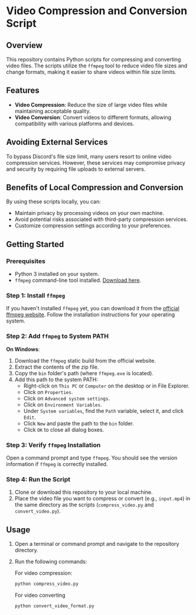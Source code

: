 # Video Compression and Conversion Script

## Overview
This repository contains Python scripts for compressing and converting video files. The scripts utilize the `ffmpeg` tool to reduce video file sizes and change formats, making it easier to share videos within file size limits.

## Features
- **Video Compression**: Reduce the size of large video files while maintaining acceptable quality.
- **Video Conversion**: Convert videos to different formats, allowing compatibility with various platforms and devices.

## Avoiding External Services
To bypass Discord's file size limit, many users resort to online video compression services. However, these services may compromise privacy and security by requiring file uploads to external servers.

## Benefits of Local Compression and Conversion
By using these scripts locally, you can:
- Maintain privacy by processing videos on your own machine.
- Avoid potential risks associated with third-party compression services.
- Customize compression settings according to your preferences.

## Getting Started

### Prerequisites
- Python 3 installed on your system.
- `ffmpeg` command-line tool installed. [Download here](https://ffmpeg.org/download.html).

### Step 1: Install `ffmpeg`
If you haven't installed `ffmpeg` yet, you can download it from the [official ffmpeg website](https://ffmpeg.org/download.html). Follow the installation instructions for your operating system.

### Step 2: Add `ffmpeg` to System PATH

**On Windows**:
1. Download the `ffmpeg` static build from the official website.
2. Extract the contents of the zip file.
3. Copy the `bin` folder's path (where `ffmpeg.exe` is located).
4. Add this path to the system PATH:
    - Right-click on `This PC` or `Computer` on the desktop or in File Explorer.
    - Click on `Properties`.
    - Click on `Advanced system settings`.
    - Click on `Environment Variables`.
    - Under `System variables`, find the `Path` variable, select it, and click `Edit`.
    - Click `New` and paste the path to the `bin` folder.
    - Click `OK` to close all dialog boxes.

### Step 3: Verify `ffmpeg` Installation
Open a command prompt and type `ffmpeg`. You should see the version information if `ffmpeg` is correctly installed.

### Step 4: Run the Script
1. Clone or download this repository to your local machine.
2. Place the video file you want to compress or convert (e.g., `input.mp4`) in the same directory as the scripts (`compress_video.py` and `convert_video.py`).

## Usage

1. Open a terminal or command prompt and navigate to the repository directory.
2. Run the following commands:

   For video compression:
   ```bash
   python compress_video.py
   ```
   For video converting
   ```bash
   python convert_video_format.py
   ```
